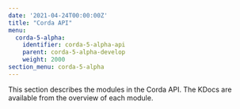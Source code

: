 ```yaml
---
date: '2021-04-24T00:00:00Z'
title: "Corda API"
menu:
  corda-5-alpha:
    identifier: corda-5-alpha-api
    parent: corda-5-alpha-develop
    weight: 2000
section_menu: corda-5-alpha
---
```

This section describes the modules in the Corda API. The KDocs are available from the overview of each module.
